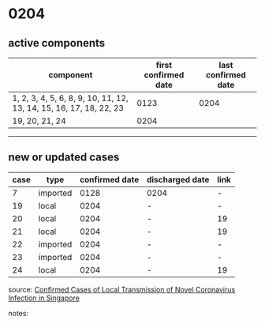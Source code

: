 # 0204

## active components

| component | first confirmed date | last confirmed date |
| - | - | - |
| 1, 2, 3, 4, 5, 6, 8, 9, 10, 11, 12, 13, 14, 15, 16, 17, 18, 22, 23 | 0123 | 0204 |
| 19, 20, 21, 24 | 0204 | |

---

## new or updated cases

| case | type | confirmed date | discharged date | link
| - | - | - | - | - |
| 7 | imported | 0128 | 0204 | - |
| 19 | local | 0204 | - | - |
| 20 | local | 0204 | - | 19 |
| 21 | local | 0204 | - | 19 |
| 22 | imported | 0204 | - | - |
| 23 | imported | 0204 | - | - |
| 24 | local | 0204 | - | 19 |

source: [Confirmed Cases of Local Transmission of Novel Coronavirus Infection in Singapore](https://www.moh.gov.sg/news-highlights/details/confirmed-cases-of-local-transmission-of-novel-coronavirus-infection-in-singapore)

notes:

